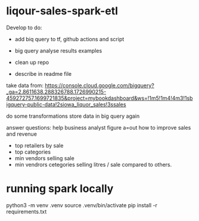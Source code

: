 # liqour-sales-spark-etl

Develop to do: 

- add biq query to tf, github actions and script 
- big query analyse results examples

- clean up repo
- describe in readme file


take data from: 
https://console.cloud.google.com/bigquery?_ga=2.8611638.288326788.1726990215-459272757.1699721835&project=mybookdashboard&ws=!1m5!1m4!4m3!1sbigquery-public-data!2siowa_liquor_sales!3ssales

do some transformations
store data in big query again

answer questions: 
help business analyst figure a=out how to improve sales and revenue
- top retailers by sale
- top categories
- min vendors selling sale
- min vendrors cetegories selling litres / sale compared to others. 






# running spark locally
python3 -m venv .venv
source .venv/bin/activate
pip install -r requirements.txt
